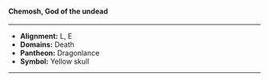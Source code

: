 #### Chemosh, God of the undead
___

- **Alignment:** L, E
- **Domains:** Death
- **Pantheon:** Dragonlance
- **Symbol:** Yellow skull
___
